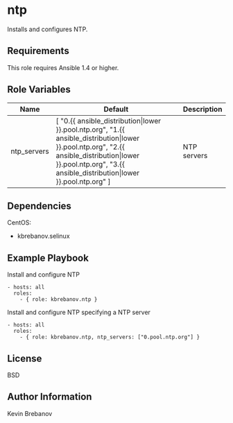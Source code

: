ntp
===

Installs and configures NTP.

Requirements
------------

This role requires Ansible 1.4 or higher.

Role Variables
--------------

| Name        | Default                                                                                                                                                                                                        | Description |
|-------------|----------------------------------------------------------------------------------------------------------------------------------------------------------------------------------------------------------------|-------------|
| ntp_servers | [ "0.{{ ansible_distribution\|lower }}.pool.ntp.org", "1.{{ ansible_distribution\|lower }}.pool.ntp.org", "2.{{ ansible_distribution\|lower }}.pool.ntp.org", "3.{{ ansible_distribution\|lower }}.pool.ntp.org" ] | NTP servers |

Dependencies
------------

CentOS:
  - kbrebanov.selinux

Example Playbook
----------------

Install and configure NTP
```
- hosts: all
  roles:
    - { role: kbrebanov.ntp }
```

Install and configure NTP specifying a NTP server
```
- hosts: all
  roles:
    - { role: kbrebanov.ntp, ntp_servers: ["0.pool.ntp.org"] }
```

License
-------

BSD

Author Information
------------------

Kevin Brebanov
